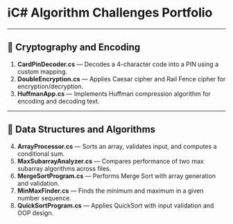 # ℹ️C# Algorithm Challenges Portfolio

---

## 📁 Cryptography and Encoding
1. **CardPinDecoder.cs** — Decodes a 4-character code into a PIN using a custom mapping.  
2. **DoubleEncryption.cs** — Applies Caesar cipher and Rail Fence cipher for encryption/decryption. 
3. **HuffmanApp.cs** — Implements Huffman compression algorithm for encoding and decoding text.
---

## 🧠 Data Structures and Algorithms
4. **ArrayProcessor.cs** — Sorts an array, validates input, and computes a conditional sum. 
5. **MaxSubarrayAnalyzer.cs** — Compares performance of two max subarray algorithms across files.  
6. **MergeSortProgram.cs** — Performs Merge Sort with array generation and validation.  
7. **MinMaxFinder.cs** — Finds the minimum and maximum in a given number sequence.  
8. **QuickSortProgram.cs** — Applies QuickSort with input validation and OOP design.  
